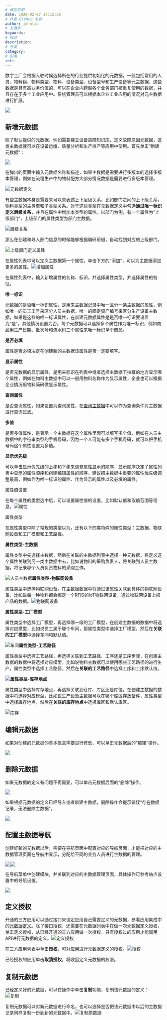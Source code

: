 ```yaml
---
# 编写日期
date: 2020-02-07 17:15:26
# 作者 Github 名称
author: johnliu
# 关键字
keywords:
# 描述
description:
# 分类
category: 
# 引用
ref:
---
```


数字工厂会根据入驻时候选择所在的行业提供初始化的元数据，一般包括常用的人员、物料组、物料类型、物料、设备类型、设备型号和生产设备等元主数据，这些数据是具有高业务价值的、可以在企业内跨越各个业务部门被重复使用的数据，并且存在于多个工业应用中。系统管理员可以根据本企业工业应用的情况对元主数据进行扩展。

![](https://static-aliyun-doc.oss-accelerate.aliyuncs.com/assets/img/zh-CN/6808359951/p53408.png)

## 新增元数据

除了默认提供的元数据，例如需要建立设备故障知识库，定义故障原因元数据，这类主数据就可以在设备运维、质量分析和生产排产等应用中使用。首先单击“新建元数据”：

![](https://static-aliyun-doc.oss-accelerate.aliyuncs.com/assets/img/zh-CN/6808359951/p53409.png)

在弹出的页面中输入元数据名称和描述，如果主数据是需要进行多版本的选择多版本管理，例如在流程生产中的物料配方大部分情况数据是需要进行多版本管理。

![元数据定义](https://static-aliyun-doc.oss-accelerate.aliyuncs.com/assets/img/zh-CN/6808359951/p85580.png)

有些主数据本身是需要来可以来表述上下层级关系，比如部门之间的上下级关系，物料类型的主类型和子类型关系。对于这些类型在元数据定义中勾选**通过唯一标识定义层级关系**，并且在属性中增加本类型的属性。以部门为例，有一个属性为“上级部门“，上级部门的属性类型为部门主数据。

![层级关系](https://static-aliyun-doc.oss-accelerate.aliyuncs.com/assets/img/zh-CN/6006577061/p198948.png)

那么在创建和导入部门信息的时候能够根据编码前缀，自动找到对应的上级部门。

![上级部门](https://static-aliyun-doc.oss-accelerate.aliyuncs.com/assets/img/zh-CN/6808359951/p85610.png)定义属性

在属性列表中可以定义主数据第一个属性，单击下方的“添加”，可以为主数据添加更多的属性。![增加属性](https://static-aliyun-doc.oss-accelerate.aliyuncs.com/assets/img/zh-CN/6006577061/p198949.png)

在属性列表中，输入新增属性的名称、标识，并选择属性类型，并选择属性的特征。

**唯一标识**

元数据的是否唯一标识属性，是用来主数据记录中唯一区分一条主数据的属性，例如唯一的员工工号来区分人员主数据，唯一的固定资产编号来区分生产设备主数据，如果是这样的唯一标识属性，在新建元数据属性是是否唯一标识要设置为“是”，其他情况设置为否。每个元数据可以选择多个属性作为唯一标识，例如商品用生产日期、批次号和流水码三个属性来唯一标识单个商品。

**是否必填**

属性是否必填决定在创建新的主数据该属性是否一定要填写。

**显示属性**

是否元数据的显示属性，是用来标识在列表中或者选择主数据下拉框的地方显示哪个属性，例如在物料主数据中可以一般用物料名称作为显示属性，企业也可以根据企业情况用物料简码做显示属性。

**查询属性**

是否查询属性，如果设置为查询属性，在[查询主数据](https://help.aliyun.com/document_detail/126864.htm#section-d09-7s4-j1y)中可以作为查询条件对主数据进行查询过滤。

**多值**

是否多值属性，是表示一个主数据在这个属性里面可以填写多个值，例如在人员主数据中的字符串类型的手机号码，因为一个人可能有多个手机号码，就可以把手机号码这个属性设置为多值。

**显示优先级**

可以单击显示优先级的上移和下移来调整属性显示的顺序，显示顺序决定了属性列表中显示的属性顺序和创建编辑属性的顺序。建议把主数据中重要的属性优先级调整最高，例如作为唯一标识的属性、作为显示的属性以及必填的属性。

属性值设置

在每个属性的类型选中后，可以设置属性值的设置，比如默认值和取值范围等信息。![属性](https://static-aliyun-doc.oss-accelerate.aliyuncs.com/assets/img/zh-CN/6006577061/p198952.png)

属性类型

在属性类型中除了常规的类型以为，还有以下四类特殊的属性类型：主数据、物联网设备和工厂模型和工艺路径。

**属性类型-主数据**

属性类型中先选择主数据，然后在关联的主数据列表中选择一种元数据，将定义这个属性关联到另一类主数据中去，比如说物料的采购负责人，将关联到人员主数据，将记录哪个人员负责物料的采购工作。

![人员主数据](https://static-aliyun-doc.oss-accelerate.aliyuncs.com/assets/img/zh-CN/6808359951/p85513.png)**属性类型-物联网设备**

属性类型中选择物联网设备，在主数据数据中将通过该属性关联到具体的物联网设备，比如说每一种物料都会绑定一个RFID的IoT物联网设备，通过物联网设备上报产品的数据。![物联网设备](https://static-aliyun-doc.oss-accelerate.aliyuncs.com/assets/img/zh-CN/6006577061/p198953.png)

**属性类型-工厂模型**

属性类型中选择工厂模型，再选择哪一级的工厂模型，在创建主数据的数据中将选择对应模型，比如说员工属于哪个车间，那属性类型中选择工厂模型，然后在**关联的工厂模型**中选择车间和默认值。

![车间](https://static-aliyun-doc.oss-accelerate.aliyuncs.com/assets/img/zh-CN/6808359951/p85544.png)**属性类型-工艺路径**

属性类型中选择工艺路径，再选择关联到工艺路径、工序还是工序步骤，在创建主数据的数据中将选择对应模型，比如说物料主数据可以使用哪些工艺路径的进行生产，属性类型中选择工艺路径，然后在**关联的工艺路径**中选择工序和工序默认值。

![](https://static-aliyun-doc.oss-accelerate.aliyuncs.com/assets/img/zh-CN/7808359951/p64805.png)**属性类型-库存地点**

属性类型中选择库存地点，再选择关联到仓库、库区还是库位，在创建主数据的数据中将选择对应模型，比如说生产设备主数据可以在哪个库区存放备件，属性类型中选择库存地点，然后在**关联的库存地点**中选择库区和默认库区。

![库存](https://static-aliyun-doc.oss-accelerate.aliyuncs.com/assets/img/zh-CN/7808359951/p85545.png)

## 编辑元数据

如果对创建的元数据的基本信息需要进行修改，可以单击元数据后的“编辑”操作。

![](https://static-aliyun-doc.oss-accelerate.aliyuncs.com/assets/img/zh-CN/7808359951/p53412.png)

## 删除元数据

如果元数据的定义有问题不再需要，可以单击元数据后面的“删除”操作。

![](https://static-aliyun-doc.oss-accelerate.aliyuncs.com/assets/img/zh-CN/7808359951/p53434.png)

如果根据元数据的定义已经导入或者新建主数据，删除操作会提示错误“存在数据记录，无法删除主数据”。

![](https://static-aliyun-doc.oss-accelerate.aliyuncs.com/assets/img/zh-CN/7808359951/p53435.png)

## 配置主数据导航

创建好新的元数据以后，需要在导航页面中配置对应的导航页面，才能把对应的主数据管理页面在导航中显示，分配给不同的业务人员进行主数据的管理。

![](https://static-aliyun-doc.oss-accelerate.aliyuncs.com/assets/img/zh-CN/7808359951/p53436.png)![](https://static-aliyun-doc.oss-accelerate.aliyuncs.com/assets/img/zh-CN/7808359951/p53437.png)

在导航菜单中创建模块，并关联到对应的主数据管理页面，具体操作可参考站点设置中的导航设置。

![](https://static-aliyun-doc.oss-accelerate.aliyuncs.com/assets/img/zh-CN/7808359951/p53438.png)

## 定义授权

开通的三方应用可以通过接口来设定应用自己需要定义的元数据，参看应用集成中的[元数据定义](https://help.aliyun.com/document_detail/157954.htm#reference-2444999 "可以通过接口定义本应用需要的元数据，在调用该接口时候需要获得用户的***。")。除了接口授权，还需要在元数据列表中在做一次元数据定义授权，单击定义授权，从已经开通的三方应用做一次授权，只有授权过的应用才能调用API进行元数据的定义。![定义授权](https://static-aliyun-doc.oss-accelerate.aliyuncs.com/assets/img/zh-CN/7808359951/p93279.png)

在三方应用列表中单击**授权**，可对应用进行元数据定义的授权。![授权](https://static-aliyun-doc.oss-accelerate.aliyuncs.com/assets/img/zh-CN/7808359951/p93281.png)

已经授权的应用单击**取消授权**，将收回定义元数据的权限。

## 复制元数据

已经定义好的元数据，可以在操作中单击**复制**功能，复制该元数据的定义：![复制](https://static-aliyun-doc.oss-accelerate.aliyuncs.com/assets/img/zh-CN/7006577061/p198959.png)

复制元数据可以对新元数据进行命名，也可以选择是否把该元数据中以后的主数据记录同样复制一份到新的元数据中。![复制原数据](https://static-aliyun-doc.oss-accelerate.aliyuncs.com/assets/img/zh-CN/7006577061/p198960.png)
